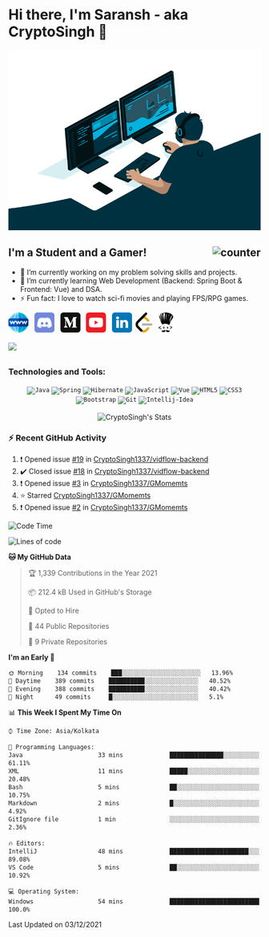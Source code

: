 # Hi there, I'm Saransh - aka CryptoSingh 👋

<div align="center">
<img src="https://github.com/CryptoSingh1337/CryptoSingh1337/blob/master/icons/code.gif" height="360px" width="640px" alt="gif"/>
</div>

## I'm a Student and a Gamer!<img src="https://komarev.com/ghpvc/?username=cryptosingh1337" alt="counter" align="right"/>

- 🔭 I’m currently working on my problem solving skills and projects.
- 🌱 I’m currently learning Web Development (Backend: Spring Boot & Frontend: Vue) and DSA.
- ⚡ Fun fact: I love to watch sci-fi movies and playing FPS/RPG games.

<a href="https://saransh-kumar.online/" target="_blank"><img alt="website" height="40px" width="40px" src="./icons/world-wide-web.svg"/></a>&nbsp;&nbsp;
<a href="https://discord.gg/6efHuzv" target="_blank"><img alt="discord" height="40px" width="40px" src="https://raw.githubusercontent.com/edent/SuperTinyIcons/master/images/svg/discord.svg"/></a>&nbsp;&nbsp;
<a href="https://cryptosingh1337.medium.com/" target="_blank"><img alt="Medium" height="40px" width="40px" src="https://raw.githubusercontent.com/edent/SuperTinyIcons/master/images/svg/medium.svg"/></a>&nbsp;&nbsp;
<a href="https://youtube.com/cryptosingh" target="_blank"><img alt="youtube" height="40px" width="40px" src="https://raw.githubusercontent.com/edent/SuperTinyIcons/master/images/svg/youtube.svg"/></a>&nbsp;&nbsp;
<a href="https://linkedin.com/in/saransh-kumar-2k19/" target="_blank"><img alt="linkedin" height="40px" width="40px" src="https://raw.githubusercontent.com/edent/SuperTinyIcons/master/images/svg/linkedin.svg"/></a>
<a href="https://leetcode.com/cryptosingh/" target="_blank"><img alt="leetcode" height="40px" width="40px" src="./icons/leetcode.svg"/></a>
<a href="https://codechef.com/users/cryptosingh" target="_blank"><img alt="codechef" height="40px" width="40px" src="./icons/codechef.svg"/></a>
<br>
<br>
<a href="https://github.com/CryptoSingh1337/cryptosingh1337.github.io/raw/master/src/assets/resume/SaranshKumar-Resume.pdf" download>![](https://img.shields.io/badge/Download-R%C3%A9sum%C3%A9-blue?style=plastic)</a>

##

### Technologies and Tools:

<div align="center">
<code><img alt="Java" height="40px" width="40px" src="https://raw.githubusercontent.com/tomchen/stack-icons/master/logos/java.svg" title="Java"/></code>
<code><img alt="Spring" height="40px" width="40px" src="https://raw.githubusercontent.com/tomchen/stack-icons/master/logos/spring.svg" title="Spring"/></code>
<code><img alt="Hibernate" height="40px" width="40px" src="https://raw.githubusercontent.com/tomchen/stack-icons/master/logos/hibernate.svg" title="Hibernate"/></code>
<code><img alt="JavaScript" height="40px" width="40px" src="https://raw.githubusercontent.com/tomchen/stack-icons/master/logos/javascript.svg" title="JavaScript"/></code>
<code><img alt="Vue" height="40px" width="40px" src="https://raw.githubusercontent.com/tomchen/stack-icons/master/logos/vue.svg" title="Vue 3"/></code>
<code><img alt="HTML5" height="40px" width="40px" src="https://raw.githubusercontent.com/tomchen/stack-icons/master/logos/html-5.svg" title="HTML5"/></code>
<code><img alt="CSS3" height="40px" width="40px" src="https://raw.githubusercontent.com/tomchen/stack-icons/master/logos/css-3.svg" title="CSS3"/></code>
<code><img alt="Bootstrap" height="40px" width="40px" src="https://raw.githubusercontent.com/tomchen/stack-icons/master/logos/bootstrap.svg" title="Bootstrap"/></code>
<code><img alt="Git" height="40px" width="40px" src="https://raw.githubusercontent.com/tomchen/stack-icons/master/logos/git-icon.svg" title="Git"/></code>
<code><img alt="Intellij-Idea" height="40px" width="40px" src="https://raw.githubusercontent.com/tomchen/stack-icons/master/logos/intellij-idea.svg" title="Intellij-IDEA"/></code>
</div>
<br>
<div align="center">
<img  alt="CryptoSingh's Stats" src="https://github-readme-stats.vercel.app/api?username=CryptoSingh1337&show_icons=true&bg_color=FFFFFF&title_color=003140&icon_color=003140&text_color=0486AA" title="Stats"/>
</div>

### ⚡ Recent GitHub Activity

<!--RECENT_ACTIVITY:start-->

1. ❗️ Opened issue [#19](https://github.com/CryptoSingh1337/vidflow-backend/issues/19) in [CryptoSingh1337/vidflow-backend](https://github.com/CryptoSingh1337/vidflow-backend)
2. ✔️ Closed issue [#18](https://github.com/CryptoSingh1337/vidflow-backend/issues/18) in [CryptoSingh1337/vidflow-backend](https://github.com/CryptoSingh1337/vidflow-backend)
3. ❗️ Opened issue [#3](https://github.com/CryptoSingh1337/GMomemts/issues/3) in [CryptoSingh1337/GMomemts](https://github.com/CryptoSingh1337/GMomemts)
4. ⭐ Starred [CryptoSingh1337/GMomemts](https://github.com/CryptoSingh1337/GMomemts)
5. ❗️ Opened issue [#2](https://github.com/CryptoSingh1337/GMomemts/issues/2) in [CryptoSingh1337/GMomemts](https://github.com/CryptoSingh1337/GMomemts)
<!--RECENT_ACTIVITY:end-->

<!--START_SECTION:waka-->
![Code Time](http://img.shields.io/badge/Code%20Time-543%20hrs%209%20mins-blue)

![Lines of code](https://img.shields.io/badge/From%20Hello%20World%20I%27ve%20Written-277%20Thousand%20lines%20of%20code-blue)

**🐱 My GitHub Data** 

> 🏆 1,339 Contributions in the Year 2021
 > 
> 📦 212.4 kB Used in GitHub's Storage 
 > 
> 💼 Opted to Hire
 > 
> 📜 44 Public Repositories 
 > 
> 🔑 9 Private Repositories  
 > 
**I'm an Early 🐤** 

```text
🌞 Morning    134 commits    ███░░░░░░░░░░░░░░░░░░░░░░   13.96% 
🌆 Daytime    389 commits    ██████████░░░░░░░░░░░░░░░   40.52% 
🌃 Evening    388 commits    ██████████░░░░░░░░░░░░░░░   40.42% 
🌙 Night      49 commits     █░░░░░░░░░░░░░░░░░░░░░░░░   5.1%

```


📊 **This Week I Spent My Time On** 

```text
⌚︎ Time Zone: Asia/Kolkata

💬 Programming Languages: 
Java                     33 mins             ███████████████░░░░░░░░░░   61.11% 
XML                      11 mins             █████░░░░░░░░░░░░░░░░░░░░   20.48% 
Bash                     5 mins              ██░░░░░░░░░░░░░░░░░░░░░░░   10.75% 
Markdown                 2 mins              █░░░░░░░░░░░░░░░░░░░░░░░░   4.92% 
GitIgnore file           1 min               ░░░░░░░░░░░░░░░░░░░░░░░░░   2.36%

🔥 Editors: 
IntelliJ                 48 mins             ██████████████████████░░░   89.08% 
VS Code                  5 mins              ██░░░░░░░░░░░░░░░░░░░░░░░   10.92%

💻 Operating System: 
Windows                  54 mins             █████████████████████████   100.0%

```


 Last Updated on 03/12/2021
<!--END_SECTION:waka-->

